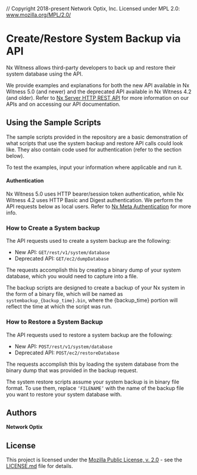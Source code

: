 // Copyright 2018-present Network Optix, Inc. Licensed under MPL 2.0: www.mozilla.org/MPL/2.0/

# Create/Restore System Backup via API

Nx Witness allows third-party developers to back up and restore their system database using the API.

We provide examples and explanations for both the new API available in Nx Witness 5.0 (and newer) and the deprecated API available in Nx Witness 4.2 (and older). Refer to [Nx Server HTTP REST API](https://support.networkoptix.com/hc/en-us/articles/219573367-Nx-Server-HTTP-REST-API) for more information on our APIs and on accessing our API documentation.

## Using the Sample Scripts

The sample scripts provided in the repository are a basic demonstration of what scripts that use the system backup and restore API calls could look like. They also contain code used for authentication (refer to the section below).

To test the examples, input your information where applicable and run it.

#### Authentication

Nx Witness 5.0 uses HTTP bearer/session token authentication, while Nx Witness 4.2 uses HTTP Basic and Digest authentication. We perform the API requests below as local users. Refer to [Nx Meta Authentication](https://support.networkoptix.com/hc/en-us/articles/4410505014423-Nx-Meta-Authentication) for more info.

### How to Create a System backup
The API requests used to create a system backup are the following:
*  New API: `GET​/rest​/v1​/system​/database`
*  Deprecated API: `GET/ec2/dumpDatabase`

The requests accomplish this by creating a binary dump of your system database, which you would need to capture into a file.

The backup scripts are designed to create a backup of your Nx system in the form of a binary file, which will be named as `systembackup_{backup_time}.bin`, where the {backup_time} portion will reflect the time at which the script was run.

### How to Restore a System Backup
The API requests used to restore a system backup are the following:
*  New API: `POST​/rest​/v1​/system​/database`
*  Deprecated API: `POST/ec2/restoreDatabase`

The requests accomplish this by loading the system database from the binary dump that was provided in the backup request.

The system restore scripts assume your system backup is in binary file format. To use them, replace `‘FILENAME’` with the name of the backup file you want to restore your system database with.

## Authors

**Network Optix**

## License
This project is licensed under the [Mozilla Public License, v. 2.0](
http://mozilla.org/MPL/2.0/) - see the [LICENSE.md]() file for details.
